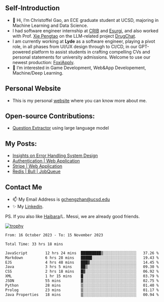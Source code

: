 ## Self-Introduction
- 👋 Hi, I’m Christoffel Gao, an ECE graduate student at UCSD, majoring in Machine Learning and Data Science.
- I had software engineer internship at [CRIB](https://www.linkedin.com/company/trycrib/) and [Esurgi](https://myesurgi.com/), and also worked with Prof. [Xie Pengtao](https://pengtaoxie.github.io/) on the LLM-related project [DrugChat](https://github.com/UCSD-AI4H/drugchat).
- I am currently working at **Lyde** as a software engineer, playing a pivot role, in all phases from UI/UX design through to CI/CD, in our GPT-powered platform to assist students in crafting compelling CVs and personal statements for university admissions. Welcome to use our newest production: [FoxiApply](https://lyde.io).
- 👀 I’m interested in Game Development, Web&App Developement, Machine/Deep Learning.

## Personal Website
-  This is my personal [website](https://gaochengzhan.netlify.app/) where you can know more about me.

## Open-source Contributions:
- [Question Extractor](https://github.com/nestordemeure/question_extractor) using large language model

## My Posts:
- [Insights on Error Handling System Design](https://gaochengzhan.netlify.app/post/error-handling/)
- [Authentication | Web Application](https://gaochengzhan.netlify.app/post/authentication/)
- [Stripe | Web Application](https://gaochengzhan.netlify.app/post/stripe/)
- [Redis | Bull | JobQueue](https://gaochengzhan.netlify.app/post/job-queue/)

## Contact Me
- 📫 My Email Address is gchengzhan@ucsd.edu
- ✨ My [Linkedin](https://www.linkedin.com/in/chengzhan-christoffel-gao/).

PS. If you also like [Haibara](https://www.detectiveconanworld.com/wiki/Ai_Haibara)/L. Messi, we are already good friends.

[![trophy](https://github-profile-trophy.vercel.app/?username=gaochengzhan&theme=flat&row=1&margin-w=12)](https://github.com/ryo-ma/github-profile-trophy)

<!--START_SECTION:waka-->

```txt
From: 16 October 2023 - To: 15 November 2023

Total Time: 33 hrs 18 mins

JavaScript        12 hrs 24 mins  █████████▒░░░░░░░░░░░░░░░   37.26 %
Markdown          6 hrs 28 mins   █████░░░░░░░░░░░░░░░░░░░░   19.43 %
EJS               4 hrs 48 mins   ███▓░░░░░░░░░░░░░░░░░░░░░   14.45 %
Java              3 hrs 5 mins    ██▒░░░░░░░░░░░░░░░░░░░░░░   09.30 %
CSS               2 hrs 18 mins   █▓░░░░░░░░░░░░░░░░░░░░░░░   06.92 %
XML               1 hr 15 mins    █░░░░░░░░░░░░░░░░░░░░░░░░   03.79 %
JSON              55 mins         ▓░░░░░░░░░░░░░░░░░░░░░░░░   02.75 %
Python            28 mins         ▒░░░░░░░░░░░░░░░░░░░░░░░░   01.40 %
Prolog            23 mins         ▒░░░░░░░░░░░░░░░░░░░░░░░░   01.17 %
Java Properties   18 mins         ▒░░░░░░░░░░░░░░░░░░░░░░░░   00.94 %
```

<!--END_SECTION:waka-->

<!---
gaochengzhan/gaochengzhan is a ✨ special ✨ repository because its `README.md` (this file) appears on your GitHub profile.
You can click the Preview link to take a look at your changes.
--->
